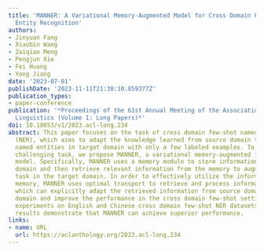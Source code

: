 ```yaml
---
title: 'MANNER: A Variational Memory-Augmented Model for Cross Domain Few-Shot Named
  Entity Recognition'
authors:
- Jinyuan Fang
- Xiaobin Wang
- Zaiqiao Meng
- Pengjun Xie
- Fei Huang
- Yong Jiang
date: '2023-07-01'
publishDate: '2023-11-11T21:38:10.859377Z'
publication_types:
- paper-conference
publication: '*Proceedings of the 61st Annual Meeting of the Association for Computational
  Linguistics (Volume 1: Long Papers)*'
doi: 10.18653/v1/2023.acl-long.234
abstract: This paper focuses on the task of cross domain few-shot named entity recognition
  (NER), which aims to adapt the knowledge learned from source domain to recognize
  named entities in target domain with only a few labeled examples. To address this
  challenging task, we propose MANNER, a variational memory-augmented few-shot NER
  model. Specifically, MANNER uses a memory module to store information from the source
  domain and then retrieve relevant information from the memory to augment few-shot
  task in the target domain. In order to effectively utilize the information from
  memory, MANNER uses optimal transport to retrieve and process information from memory,
  which can explicitly adapt the retrieved information from source domain to target
  domain and improve the performance in the cross domain few-shot setting. We conduct
  experiments on English and Chinese cross domain few-shot NER datasets, and the experimental
  results demonstrate that MANNER can achieve superior performance.
links:
- name: URL
  url: https://aclanthology.org/2023.acl-long.234
---
```

